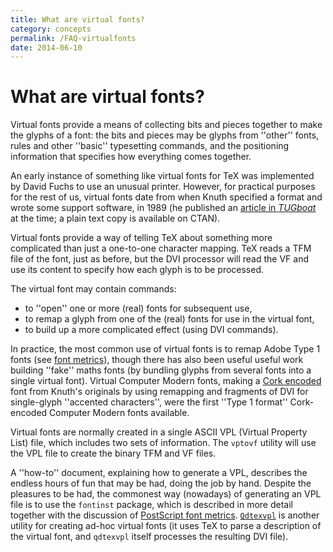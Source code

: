 ```yaml
---
title: What are virtual fonts?
category: concepts
permalink: /FAQ-virtualfonts
date: 2014-06-10
---
```


# What are virtual fonts?

Virtual fonts provide a means of collecting bits and pieces together
to make the glyphs of a font: the bits and pieces may be glyphs from
''other'' fonts, rules and other ''basic'' typesetting commands, and
the positioning information that specifies how everything comes
together.

An early instance of something like virtual fonts for TeX was
implemented by David Fuchs to use an unusual printer.  However, for
practical purposes for the rest of us, virtual fonts date from when Knuth
specified a format and wrote some support software, in 1989 (he
published an 
[article in _TUGboat_](https://tug.org/TUGboat/tb11-1/tb27knut.pdf)
at the time; a plain text copy is available on CTAN).

Virtual fonts provide a way of telling TeX about something more
complicated than just a one-to-one character mapping.  TeX reads a
TFM file of the font, just as before, but the DVI
processor will read the VF and use its content to specify how
each glyph is to be processed.

The virtual font may contain commands:
  

-  to ''open'' one or more (real) fonts for subsequent use,
-  to remap a glyph from one of the (real) fonts for use in the
    virtual font,
-  to build up a more complicated effect (using DVI commands).

In practice, the most common use of virtual fonts is to remap
Adobe Type 1 fonts (see [font metrics](FAQ-metrics)),
though there has also been useful useful work building ''fake'' maths
fonts (by bundling glyphs from several fonts into a single virtual
font).  Virtual Computer Modern fonts, making a 
[Cork encoded](FAQ-ECfonts) font from Knuth's originals by using
remapping and fragments of DVI for single-glyph ''accented
characters'', were the first ''Type&nbsp;1 format'' Cork-encoded Computer
Modern fonts available.

Virtual fonts are normally created in a single ASCII VPL
(Virtual Property List) file, which includes two sets of information.
The `vptovf` utility will use the VPL file to create
the binary TFM and VF files.

A ''how-to'' document, explaining how to generate a VPL,
describes the endless hours of fun that may be had, doing the job by
hand.  Despite the pleasures to be had, the commonest way (nowadays)
of generating an VPL file is to use the 
`fontinst` package, which is described in more detail
together with the discussion of
[PostScript font metrics](FAQ-metrics).
[`Qdtexvpl`](https://ctan.org/pkg/Qdtexvpl) is another utility for creating ad-hoc virtual
fonts (it uses TeX to parse a description of the virtual font, and
`qdtexvpl` itself processes the resulting DVI file).

